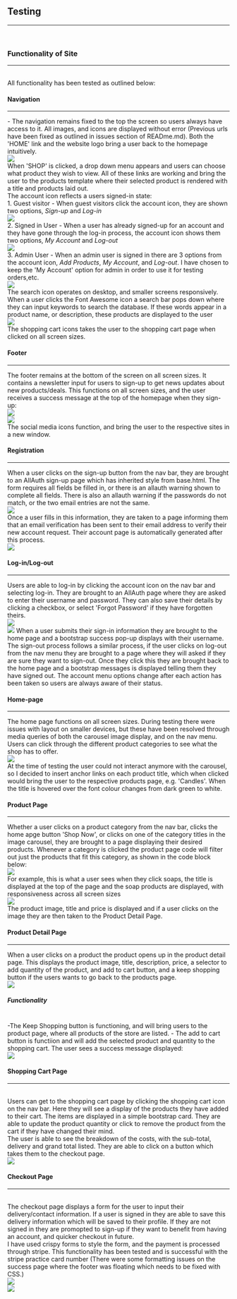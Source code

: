 ## Testing
<hr>
<br>

### Functionality of Site
<hr>
<br>
All functionality has been tested as outlined below:
<br>

#### Navigation
<hr>
- The navigation remains fixed to the top the screen so users always have access to it. All images, and icons are displayed without error (Previous urls have been fixed as outlined in issues section of READme.md). Both the 'HOME' link and the website logo bring a user back to the homepage intuitively.
<br>
<img src="supporting_docs/flow/shop-navigation.png">
<br>
When 'SHOP' is clicked, a drop down menu appears and users can choose what product they wish to view. All of these links are working and bring the user to the products template where their selected product is rendered with a title and products laid out.
<br>
The account icon reflects a users signed-in state:
<br>
    1. Guest visitor - When guest visitors click the account icon, they are shown two options, <em>Sign-up</em> and <em>Log-in</em>
    <br>
    <img src="supporting_docs/flow/guest-user-menu.png">
    <br>
    2. Signed in User - When a user has already signed-up for an account and they have gone through the log-in process, the account icon shows them two options, <em>My Account</em> and <em>Log-out</em>
    <br>
    <img src="supporting_docs/flow/signed-in-user.png">
    <br>
    3. Admin User - When an admin user is signed in there are 3 options from the account icon, <em>Add Products</em>, <em>My Account</em>, and <em>Log-out</em>. I have chosen to keep the 'My Account' option for admin in order to use it for testing orders,etc.
    <br>
    <img src="supporting_docs/flow/admin-menu.png">
    <br>
The search icon operates on desktop, and smaller screens responsively. When a user clicks the Font Awesome icon a search bar pops down where they can input keywords to search the database. If these words appear in a product name, or description, these products are displayed to the user
<br>
<img src="supporting_docs/flow/search-bar-functionality.png">
<br>
The shopping cart icons takes the user to the shopping cart page when clicked on all screen sizes.
<br>

#### Footer
<hr>
The footer remains at the bottom of the screen on all screen sizes. It contains a newsletter input for users to sign-up to get news updates about new products/deals. This functions on all screen sizes, and the user receives a success message at the top of the homepage when they sign-up:
<br>
<img src="supporting_docs/flow/newsletter-input.png">
<br>
<img src="supporting_docs/flow/newsletter-success.png">
<br>
The social media icons function, and bring the user to the respective sites in a new window.
<br>

#### Registration
<hr>
When a user clicks on the sign-up button from the nav bar, they are brought to an AllAuth sign-up page which has inherited style from base.html. The form requires all fields be filled in, or there is an allauth warning shown to complete all fields. There is also an allauth warning if the passwords do not match, or the two email entries are not the same. 
<br>
<img src="supporting_docs/flow/sign-up-form.png">
<br>
Once a user fills in this information, they are taken to a page informing them that an email verification has been sent to their email address to verify their new account request. Their account page is automatically generated after this process.
<br>
<img src="supporting_docs/flow/verification-email-sent.png">
<br>

#### Log-in/Log-out
<hr>
Users are able to log-in by clicking the account icon on the nav bar and selecting log-in. They are brought to an AllAuth page where they are asked to enter their username and password. They can also save their details by clicking a checkbox, or select 'Forgot Password' if they have forgotten theirs. 
<br>
<img src="supporting_docs/flow/sign-in.png">
<br>
<img src="supporting_docs/flow/sign-in-success.png">
When a user submits their sign-in information they are brought to the home page and a bootstrap success pop-up displays with their username.
<br>
The sign-out process follows a similar process, if the user clicks on log-out from the nav menu they are brought to a page where they will asked if they are sure they want to sign-out. Once they click this they are brought back to the home page and a bootstrap messages is displayed telling them they have signed out. The account menu options change after each action has been taken so users are always aware of their status.
<br>

#### Home-page
<hr>
The home page functions on all screen sizes. During testing there were issues with layout on smaller devices, but these have been resolved through media queries of both the carousel image display, and on the nav menu. Users can click through the different product categories to see what the shop has to offer.
<br>
<img src="supporting_docs/design/homepage-carousel-slider.png">
<br>
At the time of testing the user could not interact anymore with the carousel, so I decided to insert anchor links on each product title, which when clicked would bring the user to the respective products page, e.g. 'Candles'. When the title is hovered over the font colour changes from dark green to white.
<br>

#### Product Page
<hr>
Whether a user clicks on a product category from the nav bar, clicks the home apge button 'Shop Now', or clicks on one of the category titles in the image carousel, they are brought to a page displaying their desired products. Whenever a category is clicked the product page code will filter out just the products that fit this category, as shown in the code block below:
<br>
<img src="supporting_docs/flow/product-category-code.png">
<br>
For example, this is what a user sees when they click soaps, the title is displayed at the top of the page and the soap products are displayed, with responsiveness across all screen sizes
<br>
<img src="supporting_docs/flow/soap-page.png">
<br>
The product image, title and price is displayed and if a user clicks on the image they are then taken to the Product Detail Page.
<br>

#### Product Detail Page
<hr>
When a user clicks on a product the product opens up in the product detail page. This displays the product image, title, description, price, a selector to add quantity of the product, and add to cart button, and a keep shopping button if the users wants to go back to the products page.
<br>
<img src="supporting_docs/design/product-detail-soap.png">
<br>

##### Functionality
<br>
-The Keep Shopping button is functioning, and will bring users to the product page, where all products of the store are listed. 
- The add to cart button is functiion and will add the selected product and quantity to the shopping cart. The user sees a success message displayed:
<br>
<img src="supporting_docs/flow/add-to-cart-success.png">
<br>

#### Shopping Cart Page
<hr>
<br>
Users can get to the shopping cart page by clicking the shopping cart icon on the nav bar. Here they will see a display of the products they have added to their cart. The items are displayed in a simple bootstrap card. They are able to update the product quantity or click to remove the product from the cart if they have changed their mind.
<br>
The user is able to see the breakdown of the costs, with the sub-total, delivery and grand total listed. They are able to click on a button which takes them to the checkout page. 
<br>
<img src="supporting_docs/flow/shopping-cart-page.png">
<br>

#### Checkout Page
<hr>
<br>
The checkout page displays a form for the user to input their delivery/contact information. If a user is signed in they are able to save this delivery information which will be saved to their profile. If they are not signed in they are promopted to sign-up if they want to benefit from having an account, and quicker checkout in future.
<br>
I have used crispy forms to style the form, and the payment is processed through stripe. This functionality has been tested and is successful with the stripe practice card number (There were some formatting issues on the success page where the footer was floating which needs to be fixed with CSS.)
<br>
<img src="supporting_docs/flow/test-stripe-payment.png">
<br>
<img src="supporting_docs/flow/payment-success.png">
<br>






